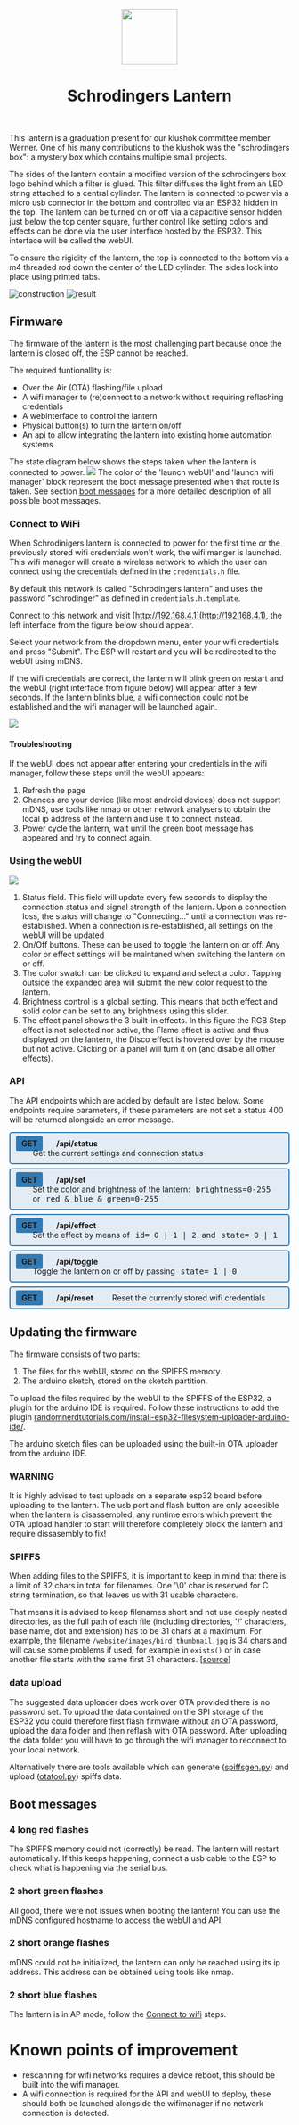 <p align="center">
    <a href="https://klushok.etv.tudelft.nl" target="_blank">
        <img src="https://klushok.etv.tudelft.nl/img/klushok-logo.png" height="100px" >
    </a>
    <h1 align="center">Schrodingers Lantern</h1>
    <br>
</p>

This lantern is a graduation present for our klushok committee member Werner. One of his many contributions to the klushok was the "schrodingers box": a mystery box which contains multiple small projects. 

The sides of the lantern contain a modified version of the schrodingers box logo behind which a filter is glued. 
This filter diffuses the light from an LED string attached to a central cylinder.
The lantern is connected to power via a micro usb connector in the bottom and controlled via an ESP32 hidden in the top.
The lantern can be turned on or off via a capacitive sensor hidden just below the top center square, further control like setting colors and effects can be done via the user interface hosted by the ESP32. This interface will be called the webUI.

To ensure the rigidity of the lantern, the top is connected to the bottom via a m4 threaded rod down the center of the LED cylinder.
The sides lock into place using printed tabs.

![construction](image/construction.jpg)
![result](image/animation.webp)

## Firmware
The firmware of the lantern is the most challenging part because once the lantern is closed off, the ESP cannot be reached.

The required funtionallity is:
 - Over the Air (OTA) flashing/file upload
 - A wifi manager to (re)connect to a network without requiring reflashing credentials
 - A webinterface to control the lantern
 - Physical button(s) to turn the lantern on/off
 - An api to allow integrating the lantern into existing home automation systems

The state diagram below shows the steps taken when the lantern is connected to power.
![](image/diagram.svg) 
The color of the 'launch webUI' and 'launch wifi manager' block represent the boot message presented when that route is taken. See section [boot messages](#boot-messages) for a more detailed description of all possible boot messages.


### Connect to WiFi

When Schrodinigers lantern is connected to power for the first time or the previously stored wifi credentials won't work, the wifi manger is launched.
This wifi manager will create a wireless network to which the user can connect using the credentials defined in the `credentials.h` file.

By default this network is called "Schrodingers lantern" and uses the password "schrodinger" as defined in `credentials.h.template`. 

Connect to this network and visit [http://192.168.4.1](http://192.168.4.1), the left interface from the figure below should appear.

Select your network from the dropdown menu, enter your wifi credentials and press "Submit". The ESP will restart and  you will be redirected to the webUI using mDNS.

If the wifi credentials are correct, the lantern will blink green on restart and the webUI (right interface from figure below) will appear after a few seconds. If the lantern blinks blue, a wifi connection could not be established and the wifi manager will be launched again.

![](image/webUI.jpg)


#### Troubleshooting
If the webUI does not appear after entering your credentials in the wifi manager, follow these steps until the webUI appears:

1. Refresh the page
2. Chances are your device (like most android devices) does not support mDNS, use tools like nmap or other network analysers to obtain the local ip address of the lantern and use it to connect instead.
3. Power cycle the lantern, wait until the green boot message has appeared and try to connect again.

### Using the webUI
![](image/webUI-items.svg)

1. Status field. This field will update every few seconds to display the connection status and signal strength of the lantern. Upon a connection loss, the status will change to "Connecting..." until a connection was re-established. When a connection is re-established, all settings on the webUI will be updated 
2. On/Off buttons. These can be used to toggle the lantern on or off. Any color or effect settings will be maintaned when switching the lantern on or off.
3. The color swatch can be clicked to expand and select a color. Tapping outside the expanded area will submit the new color request to the lantern.
4. Brightness control is a global setting. This means that both effect and solid color can be set to any brightness using this slider.
5. The effect panel shows the 3 built-in effects. In this figure the RGB Step effect is not selected nor active, the Flame effect is active and thus displayed on the lantern, the Disco effect is hovered over by the mouse but not active.
Clicking on a panel will turn it on (and disable all other effects).




### API
The API endpoints which are added by default are listed below. Some endpoints require parameters, if these parameters are not set a status 400 will be returned alongside an error message.
<div style="background: #337ab320; border-radius: 5px; border: #337ab3 2px solid; margin-bottom:7px">
    <div style="border-color: #337ab3;padding:10px">
        <span style="background-color: #337ab3;padding: 5px 10px;border-radius:3px; margin-right:20px; font-weight:bold">GET</span> 
        <span style="font-weight:bold; display:inline-block">​/api/status</span>
        <span style="display:inline-block; margin-left:30px">Get the current settings and connection status
        </span>
    </div>
</div>

<div style="background: #337ab320; border-radius: 5px; border: #337ab3 2px solid; margin-bottom:7px">
    <div style="border-color: #337ab3;padding:10px">
        <span style="background-color: #337ab3;padding: 5px 10px;border-radius:3px; margin-right:20px; font-weight:bold">GET</span> 
        <span style="font-weight:bold; display:inline-block">​/api/set</span>
        <span style="display:inline-block; margin-left:30px">Set the color and brightness of the lantern: <pre style="display:inline; padding:1px; margin:0 5px">brightness=0-255</pre> or <pre style="display:inline; padding:1px; margin:0 5px">red & blue & green=0-255</pre>
        </span>
    </div>
</div>

<div style="background: #337ab320; border-radius: 5px; border: #337ab3 2px solid; margin-bottom:7px">
    <div style="border-color: #337ab3;padding:10px">
        <span style="background-color: #337ab3;padding: 5px 10px;border-radius:3px; margin-right:20px; font-weight:bold">GET</span> 
        <span style="font-weight:bold; display:inline-block;">​/api/effect</span>
        <span style="display:inline-block; margin-left:30px">Set the effect by means of <pre style="display:inline; padding:1px; margin:0 5px">id= 0 | 1 | 2</pre> and <pre style="display:inline; padding:1px; margin:0 5px">state= 0 | 1</pre>
        </span>
    </div>
</div>

<div style="background: #337ab320; border-radius: 5px; border: #337ab3 2px solid; margin-bottom:7px">
    <div style="border-color: #337ab3;padding:10px">
        <span style="background-color: #337ab3;padding: 5px 10px;border-radius:3px; margin-right:20px; font-weight:bold">GET</span> 
        <span style="font-weight:bold; display:inline-block">​/api/toggle</span>
        <span style="display:inline-block; margin-left:30px">Toggle the lantern on or off by passing  <pre style="display:inline; padding:1px; margin:0 5px">state= 1 | 0</pre>
        </span>
    </div>
</div>

<div style="background: #337ab320; border-radius: 5px; border: #337ab3 2px solid; margin-bottom:7px">
    <div style="border-color: #337ab3;padding:10px">
        <span style="background-color: #337ab3;padding: 5px 10px;border-radius:3px; margin-right:20px; font-weight:bold">GET</span> 
        <span style="font-weight:bold; display:inline-block">​/api/reset</span>
        <span style="display:inline-block; margin-left:30px">Reset the currently stored wifi credentials
        </span>
    </div>
</div>


## Updating the firmware
The firmware consists of two parts:
1. The files for the webUI, stored on the SPIFFS memory.
2. The arduino sketch, stored on the sketch partition.

To upload the files required by the webUI to the SPIFFS of the ESP32, a plugin for the arduino IDE is required.
Follow these instructions to add the plugin [randomnerdtutorials.com/install-esp32-filesystem-uploader-arduino-ide/](https://randomnerdtutorials.com/install-esp32-filesystem-uploader-arduino-ide/).

The arduino sketch files can be uploaded using the built-in OTA uploader from the arduino IDE.

### WARNING
It is highly advised to test uploads on a separate esp32 board before uploading to the lantern.
The usb port and flash button are only accesible when the lantern is disassembled, any runtime errors which prevent the OTA upload handler to start will therefore completely block the lantern and require dissasembly to fix!



### SPIFFS
When adding files to the SPIFFS, it is important to keep in mind that there is a limit of 32 chars in total for filenames. One '\0' char is reserved for C string termination, so that leaves us with 31 usable characters.



That means it is advised to keep filenames short and not use deeply nested directories, as the full path of each file (including directories, '/' characters, base name, dot and extension) has to be 31 chars at a maximum. For example, the filename `/website/images/bird_thumbnail.jpg` is 34 chars and will cause some problems if used, for example in `exists()` or in case another file starts with the same first 31 characters. [[source](https://arduino-esp8266.readthedocs.io/en/latest/filesystem.html)]

### data upload
The suggested data uploader does work over OTA provided there is no password set. To upload the data contained on the SPI storage of the ESP32 you could therefore first flash firmware without an OTA password, upload the data folder and then reflash with OTA password. After uploading the data folder you will have to go through the wifi manager to reconnect to your local network.

Alternatively there are tools available which can generate ([spiffsgen.py](https://github.com/espressif/esp-idf/blob/166c30e7b2ed1dcaae56179329540a862915208a/components/spiffs/spiffsgen.py)) and upload ([otatool.py](https://github.com/espressif/esp-idf/blob/166c30e/components/app_update/otatool.py)) spiffs data.




## Boot messages

### 4 long red flashes
The SPIFFS memory could not (correctly) be read. The lantern will restart automatically. If this keeps happening, connect a usb cable to the ESP to check what is happening via the serial bus.

### 2 short green flashes
All good, there were not issues when booting the lantern! You can use the mDNS configured hostname to access the webUI and API.

### 2 short orange flashes
mDNS could not be initialized, the lantern can only be reached using its ip address. This address can be obtained using tools like nmap.

### 2 short blue flashes
The lantern is in AP mode, follow the [Connect to wifi](#Connect-to-wifi) steps.







# Known points of improvement
- rescanning for wifi networks requires a device reboot, this should be built into the wifi manager.
- A wifi connection is required for the API and webUI to deploy, these should both be launched alongside the wifimanager if no network connection is detected.